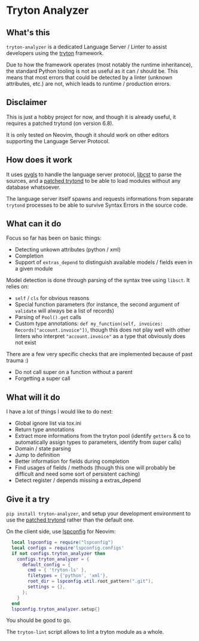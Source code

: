 # Tryton Analyzer

## What's this

`tryton-analyzer` is a dedicated Language Server / Linter to assist developers
using the [tryton](https://www.tryton.org/) framework.

Due to how the framework operates (most notably the runtime inheritance), the
standard Python tooling is not as useful as it can / should be. This means that
most errors that could be detected by a linter (unknown attributes, etc.)
are not, which leads to runtime / production errors.

## Disclaimer

This is just a hobby project for now, and though it is already useful, it
requires a patched trytond (on version 6.8).

It is only tested on Neovim, though it should work on other editors supporting
the Language Server Protocol.

## How does it work

It uses [pygls](https://pygls.readthedocs.io/en/latest/) to handle the language
server protocol, [libcst](https://libcst.readthedocs.io/en/latest) to parse the
sources, and a [patched
trytond](https://github.com/jcavallo/tryton-core/tree/db_less_pools_68) to be able to
load modules without any database whatsoever.

The language server itself spawns and requests informations from separate `trytond`
processes to be able to survive Syntax Errors in the source code.

## What can it do

Focus so far has been on basic things:
- Detecting unkown attributes (python / xml)
- Completion
- Support of `extras_depend` to distinguish available models / fields even in a
given module

Model detection is done through parsing of the syntax tree using `libsct`. It
relies on:
- `self` / `cls` for obvious reasons
- Special function parameters (for instance, the second argument of `validate`
    will always be a list of records)
- Parsing of `Pool().get` calls
- Custom type annotations: `def my_function(self, invoices:
    Records["account.invoice"])`, though this does not play well with other
linters who interpret `"account.invoice"` as a type that obviously does not
exist

There are a few very specific checks that are implemented because of past
trauma :)
- Do not call super on a function without a parent
- Forgetting a super call

## What will it do

I have a lot of things I would like to do next:
- Global ignore list via tox.ini
- Return type annotations
- Extract more informations from the tryton pool (identify `getters` & co to 
    automatically assign types to parameters, identify from super calls)
- Domain / state parsing
- Jump to definition
- Better information for fields during completion
- Find usages of fields / methods (though this one will probably be difficult
    and need some sort of persistent caching)
- Detect register / depends missing a extras_depend

## Give it a try

`pip install tryton-analyzer`, and setup your development environment to use
the [patched trytond](https://github.com/jcavallo/tryton-core/tree/db_less_pools_68)
rather than the default one.

On the client side, use [lspconfig](https://github.com/neovim/nvim-lspconfig) for Neovim:
```lua
  local lspconfig = require("lspconfig")
  local configs = require'lspconfig.configs'
  if not configs.tryton_analyzer then
    configs.tryton_analyzer = {
      default_config = {
        cmd = { 'tryton-ls' },
        filetypes = {'python', 'xml'},
        root_dir = lspconfig.util.root_pattern(".git"),
        settings = {},
      };
    }
  end
  lspconfig.tryton_analyzer.setup{}
```
You should be good to go.

The `tryton-lint` script allows to lint a tryton module as a whole.
